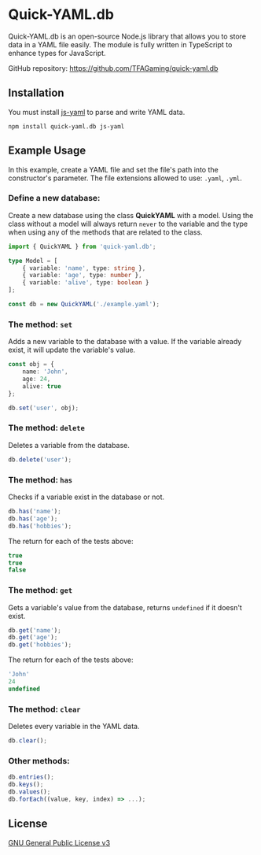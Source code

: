 # Quick-YAML.db
Quick-YAML.db is an open-source Node.js library that allows you to store data in a YAML file easily. The module is fully written in TypeScript to enhance types for JavaScript.

GitHub repository: https://github.com/TFAGaming/quick-yaml.db

## Installation
You must install [js-yaml](https://www.npmjs.com/package/js-yaml) to parse and write YAML data.

```
npm install quick-yaml.db js-yaml
```

## Example Usage
In this example, create a YAML file and set the file's path into the constructor's parameter. The file extensions allowed to use: `.yaml`, `.yml`.

### Define a new database:
Create a new database using the class **QuickYAML** with a model. Using the class without a model will always return `never` to the variable and the type when using any of the methods that are related to the class.

```ts
import { QuickYAML } from 'quick-yaml.db';

type Model = [
    { variable: 'name', type: string },
    { variable: 'age', type: number },
    { variable: 'alive', type: boolean }
];

const db = new QuickYAML('./example.yaml');
```

### The method: `set`
Adds a new variable to the database with a value. If the variable already exist, it will update the variable's value.

```ts
const obj = {
    name: 'John',
    age: 24,
    alive: true
};

db.set('user', obj);
```

### The method: `delete`

Deletes a variable from the database.

```ts
db.delete('user');
```

### The method: `has`

Checks if a variable exist in the database or not.

```ts
db.has('name');
db.has('age');
db.has('hobbies');
```

The return for each of the tests above:

```ts
true
true
false
```

### The method: `get`

Gets a variable's value from the database, returns `undefined` if it doesn't exist.

```ts
db.get('name');
db.get('age');
db.get('hobbies');
```

The return for each of the tests above:

```ts
'John'
24
undefined
```

### The method: `clear`

Deletes every variable in the YAML data.

```ts
db.clear();
```

### Other methods:

```ts
db.entries();
db.keys();
db.values();
db.forEach((value, key, index) => ...);
```

## License
[GNU General Public License v3](#license)